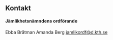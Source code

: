 ## Kontakt

#### Jämlikhetsnämndens ordförande

Ebba Bråtman
Amanda Berg
[jamlikordf@d.kth.se](mailto:jamlikordf@d.kth.se)